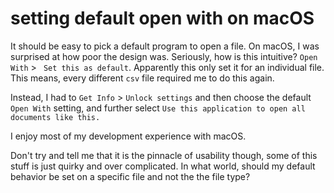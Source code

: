 # setting default open with on macOS


It should be easy to pick a default program to open a file. On macOS, I was surprised at how poor the design was. Seriously, how is this intuitive? `Open With` &gt; ` Set this as default`. Apparently this only set it for an individual file. This means, every different `csv` file required me to do this again.

Instead, I had to `Get Info` &gt; `Unlock settings` and then choose the default `Open With` setting, and further select `Use this application to open all documents like this.`

I enjoy most of my development experience with macOS.

Don&#39;t try and tell me that it is the pinnacle of usability though, some of this stuff is just quirky and over complicated. In what world, should my default behavior be set on a specific file and not the the file type?

